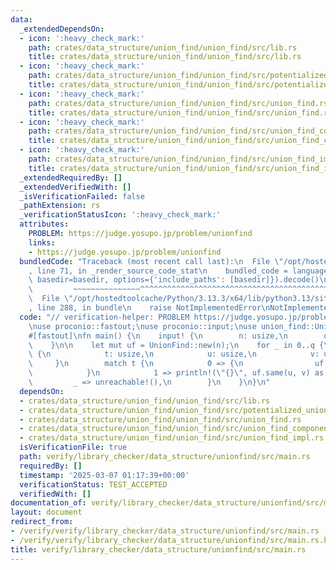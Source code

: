 ```yaml
---
data:
  _extendedDependsOn:
  - icon: ':heavy_check_mark:'
    path: crates/data_structure/union_find/union_find/src/lib.rs
    title: crates/data_structure/union_find/union_find/src/lib.rs
  - icon: ':heavy_check_mark:'
    path: crates/data_structure/union_find/union_find/src/potentialized_union_find.rs
    title: crates/data_structure/union_find/union_find/src/potentialized_union_find.rs
  - icon: ':heavy_check_mark:'
    path: crates/data_structure/union_find/union_find/src/union_find.rs
    title: crates/data_structure/union_find/union_find/src/union_find.rs
  - icon: ':heavy_check_mark:'
    path: crates/data_structure/union_find/union_find/src/union_find_component_sum.rs
    title: crates/data_structure/union_find/union_find/src/union_find_component_sum.rs
  - icon: ':heavy_check_mark:'
    path: crates/data_structure/union_find/union_find/src/union_find_impl.rs
    title: crates/data_structure/union_find/union_find/src/union_find_impl.rs
  _extendedRequiredBy: []
  _extendedVerifiedWith: []
  _isVerificationFailed: false
  _pathExtension: rs
  _verificationStatusIcon: ':heavy_check_mark:'
  attributes:
    PROBLEM: https://judge.yosupo.jp/problem/unionfind
    links:
    - https://judge.yosupo.jp/problem/unionfind
  bundledCode: "Traceback (most recent call last):\n  File \"/opt/hostedtoolcache/Python/3.13.3/x64/lib/python3.13/site-packages/onlinejudge_verify/documentation/build.py\"\
    , line 71, in _render_source_code_stat\n    bundled_code = language.bundle(stat.path,\
    \ basedir=basedir, options={'include_paths': [basedir]}).decode()\n          \
    \         ~~~~~~~~~~~~~~~^^^^^^^^^^^^^^^^^^^^^^^^^^^^^^^^^^^^^^^^^^^^^^^^^^^^^^^^^^^^^^^^^^\n\
    \  File \"/opt/hostedtoolcache/Python/3.13.3/x64/lib/python3.13/site-packages/onlinejudge_verify/languages/rust.py\"\
    , line 288, in bundle\n    raise NotImplementedError\nNotImplementedError\n"
  code: "// verification-helper: PROBLEM https://judge.yosupo.jp/problem/unionfind\n\
    \nuse proconio::fastout;\nuse proconio::input;\nuse union_find::UnionFind;\n\n\
    #[fastout]\nfn main() {\n    input! {\n        n: usize,\n        q: usize,\n\
    \    }\n\n    let mut uf = UnionFind::new(n);\n    for _ in 0..q {\n        input!\
    \ {\n            t: usize,\n            u: usize,\n            v: usize,\n   \
    \     }\n        match t {\n            0 => {\n                uf.merge(u, v);\n\
    \            }\n            1 => println!(\"{}\", uf.same(u, v) as i32),\n   \
    \         _ => unreachable!(),\n        }\n    }\n}\n"
  dependsOn:
  - crates/data_structure/union_find/union_find/src/lib.rs
  - crates/data_structure/union_find/union_find/src/potentialized_union_find.rs
  - crates/data_structure/union_find/union_find/src/union_find.rs
  - crates/data_structure/union_find/union_find/src/union_find_component_sum.rs
  - crates/data_structure/union_find/union_find/src/union_find_impl.rs
  isVerificationFile: true
  path: verify/library_checker/data_structure/unionfind/src/main.rs
  requiredBy: []
  timestamp: '2025-03-07 01:17:39+00:00'
  verificationStatus: TEST_ACCEPTED
  verifiedWith: []
documentation_of: verify/library_checker/data_structure/unionfind/src/main.rs
layout: document
redirect_from:
- /verify/verify/library_checker/data_structure/unionfind/src/main.rs
- /verify/verify/library_checker/data_structure/unionfind/src/main.rs.html
title: verify/library_checker/data_structure/unionfind/src/main.rs
---
```

